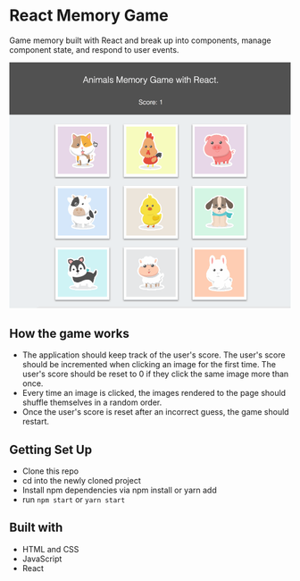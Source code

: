 # React Memory Game

Game memory built with React and break up into components, manage component state, and respond to user events.

<img src="/memory-game/public/memory-game.gif" alt="memory game gif" />

## How the game works

* The application should keep track of the user's score. The user's score should be incremented when clicking an image for the first time. The user's score should be reset to 0 if they click the same image more than once.
* Every time an image is clicked, the images rendered to the page should shuffle themselves in a random order.
* Once the user's score is reset after an incorrect guess, the game should restart.

## Getting Set Up

* Clone this repo
* cd into the newly cloned project
* Install npm dependencies via npm install or yarn add
* run `npm start` or `yarn start`

## Built with

* HTML and CSS
* JavaScript
* React
